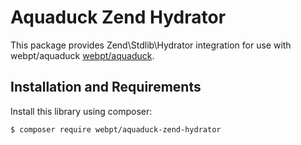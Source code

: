 Aquaduck Zend Hydrator
======================

This package provides Zend\Stdlib\Hydrator integration for use with webpt/aquaduck [webpt/aquaduck](https://github.com/webpt/aquaduck).

Installation and Requirements
-----------------------------

Install this library using composer:

```console
$ composer require webpt/aquaduck-zend-hydrator
```
